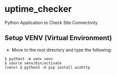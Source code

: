 # uptime_checker
Python Application to Check Site Connectivity

## Setup VENV (Virtual Environment)
- Move to the root directory  and type the following:
```
$ python3 -m venv venv
$ source venv/bin/activate
(venv) $ python3 -m pip install aiohttp
```

